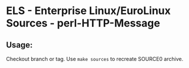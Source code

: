 # ELS - Enterprise Linux/EuroLinux Sources - perl-HTTP-Message
 
## Usage:
  Checkout branch or tag. Use `make sources` to recreate  SOURCE0 archive.
